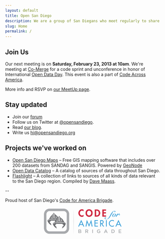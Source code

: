 ```yaml
---
layout: default
title: Open San Diego
description: We are a group of San Diegans who meet regularly to share knowledge and collaborate on projects to make our city a better place to live.
slug: Home
permalink: /
---
```


## Join Us

Our next meeting is on **Saturday, February 23, 2013 at 10am**. We're meeting at [Co-Merge](http://www.co-merge.com) for a code sprint and unconference in honor of International [Open Data Day](http://opendataday.org). This event is also a part of [Code Across America](http://brigade.codeforamerica.org/pages/codeacross).

More info and RSVP on [our MeetUp page](http://www.meetup.com/cfabrigade/San-Diego-CA/878642/).

## Stay updated

* Join our [forum](http://forum.opensandiego.org)
* Follow us on Twitter at [@opensandiego](http://twitter.com/opensandiego).
* Read [our blog](http://blog.opensandiego.org).
* Write us hi@opensandiego.org

## Projects we've worked on

* [Open San Diego Maps](http://maps.opensandiego.org) – Free GIS mapping software that includes over 200 datasets from SANDAG and SANGIS. Powered by [GeoNode](http://geonode.org)
* [Open Data Catalog](http://catalog.opensandiego.org) – A catalog of sources of data throughout San Diego. 
* [Flashlight](http://flashlight.opensandiego.org) – A collection of links to sources of all kinds of data relevant to the San Diego region. Compiled by [Dave Maass](https://twitter.com/DaveMaass).

--

Proud host of San Diego's [Code for America Brigade](http://brigade.codeforamerica.org).

[![Code for America Brigade Logo](/img/CfA_Brigade_logo.png)](http://brigade.codeforamerica.org)
